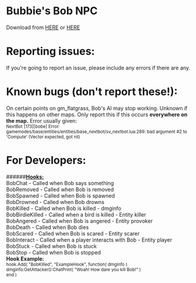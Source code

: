 # <b>Bubbie's Bob NPC</b>
Download from <a href="http://bubbie.ga/bob/">HERE</a> or <a href="http://steamcommunity.com/sharedfiles/filedetails/?id=705919581">HERE</a></b>
# Reporting issues:
If you're going to report an issue, please include any errors if there are any.
# Known bugs (don't report these!):
On certain points on gm_flatgrass, Bob's AI may stop working. Unknown if this happens on other maps.
Only report this if this occurs <b>everywhere on the map.</b> Error usually given:<br>
<sub>NextBot [173][bobe] Error: gamemodes/base/entities/entities/base_nextbot/sv_nextbot.lua:289: bad argument #2 to 'Compute' (Vector expected, got nil)</sub>
# For Developers:
######<b><u>Hooks:</u></b><br>
BobChat - Called when Bob says something<br>
BobRemoved - Called when Bob is removed<br>
BobSpawned - Called when Bob is spawned<br>
BobDrowned - Called when Bob drowns<br>
BobKilled - Called when Bob is killed - dmginfo<br>
BobBirdieKilled - Called when a bird is killed - Entity killer<br>
BobAngered - Called when Bob is angered - Entity provoker<br>
BobDeath - Called when Bob dies<br>
BobScared - Called when Bob is scared - Entity scarer<br>
BobInteract - Called when a player interacts with Bob - Entity player<br>
BobStuck - Called when Bob is stuck<br>
BobStop - Called when Bob is stopped<br>
<b>Hook Example:</b><br>
<sub>
hook.Add( "BobKilled", "ExampleHook", function( dmginfo )<br>
	dmginfo:GetAttacker():ChatPrint( "Woah! How dare you kill Bob!" )<br>
end )<br>
</sub>
